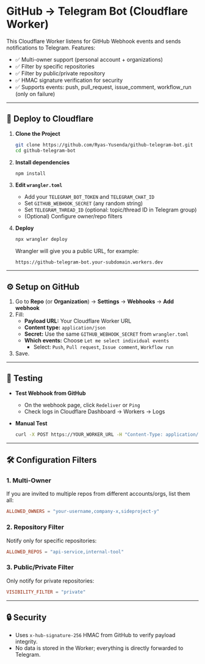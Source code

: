 # GitHub → Telegram Bot (Cloudflare Worker)

This Cloudflare Worker listens for GitHub Webhook events and sends notifications to Telegram.
Features:

- ✅ Multi-owner support (personal account + organizations)
- ✅ Filter by specific repositories
- ✅ Filter by public/private repository
- ✅ HMAC signature verification for security
- ✅ Supports events: push, pull_request, issue_comment, workflow_run (only on failure)

---

## 🚀 Deploy to Cloudflare

1. **Clone the Project**

   ```bash
   git clone https://github.com/Ryas-Yusenda/github-telegram-bot.git
   cd github-telegram-bot
   ```

2. **Install dependencies**

   ```bash
   npm install
   ```

3. **Edit `wrangler.toml`**

   - Add your `TELEGRAM_BOT_TOKEN` and `TELEGRAM_CHAT_ID`
   - Set `GITHUB_WEBHOOK_SECRET` (any random string)
   - Set `TELEGRAM_THREAD_ID` (optional: topic/thread ID in Telegram group)
   - (Optional) Configure owner/repo filters

4. **Deploy**

   ```bash
   npx wrangler deploy
   ```

   Wrangler will give you a public URL, for example:

   ```
   https://github-telegram-bot.your-subdomain.workers.dev
   ```

---

## ⚙️ Setup on GitHub

1. Go to **Repo** (or **Organization**) → **Settings** → **Webhooks** → **Add webhook**
2. Fill:
   - **Payload URL:** Your Cloudflare Worker URL
   - **Content type:** `application/json`
   - **Secret:** Use the same `GITHUB_WEBHOOK_SECRET` from `wrangler.toml`
   - **Which events:** Choose `Let me select individual events`
     - Select: `Push`, `Pull request`, `Issue comment`, `Workflow run`
3. Save.

---

## 🧪 Testing

- **Test Webhook from GitHub**

  - On the webhook page, click `Redeliver` or `Ping`
  - Check logs in Cloudflare Dashboard → Workers → Logs

- **Manual Test**
  ```bash
  curl -X POST https://YOUR_WORKER_URL -H "Content-Type: application/json" -d '{"zen":"Hello"}'
  ```

---

## 🛠️ Configuration Filters

### 1. Multi-Owner

If you are invited to multiple repos from different accounts/orgs, list them all:

```toml
ALLOWED_OWNERS = "your-username,company-x,sideproject-y"
```

### 2. Repository Filter

Notify only for specific repositories:

```toml
ALLOWED_REPOS = "api-service,internal-tool"
```

### 3. Public/Private Filter

Only notify for private repositories:

```toml
VISIBILITY_FILTER = "private"
```

---

## 🔒 Security

- Uses `x-hub-signature-256` HMAC from GitHub to verify payload integrity.
- No data is stored in the Worker; everything is directly forwarded to Telegram.
